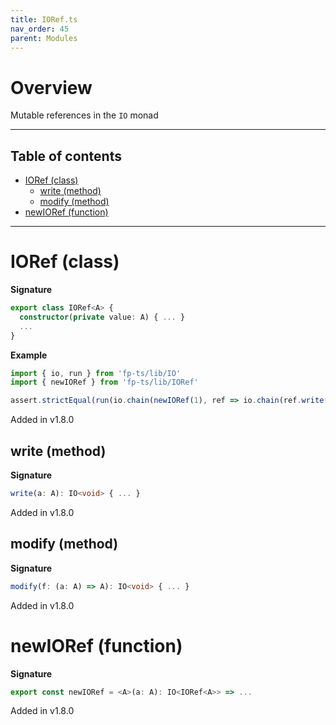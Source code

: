 ```yaml
---
title: IORef.ts
nav_order: 45
parent: Modules
---
```


# Overview

Mutable references in the `IO` monad

---

<h2 class="text-delta">Table of contents</h2>

- [IORef (class)](#ioref-class)
  - [write (method)](#write-method)
  - [modify (method)](#modify-method)
- [newIORef (function)](#newioref-function)

---

# IORef (class)

**Signature**

```ts
export class IORef<A> {
  constructor(private value: A) { ... }
  ...
}
```

**Example**

```ts
import { io, run } from 'fp-ts/lib/IO'
import { newIORef } from 'fp-ts/lib/IORef'

assert.strictEqual(run(io.chain(newIORef(1), ref => io.chain(ref.write(2), () => ref.read))), 2)
```

Added in v1.8.0

## write (method)

**Signature**

```ts
write(a: A): IO<void> { ... }
```

Added in v1.8.0

## modify (method)

**Signature**

```ts
modify(f: (a: A) => A): IO<void> { ... }
```

Added in v1.8.0

# newIORef (function)

**Signature**

```ts
export const newIORef = <A>(a: A): IO<IORef<A>> => ...
```

Added in v1.8.0
